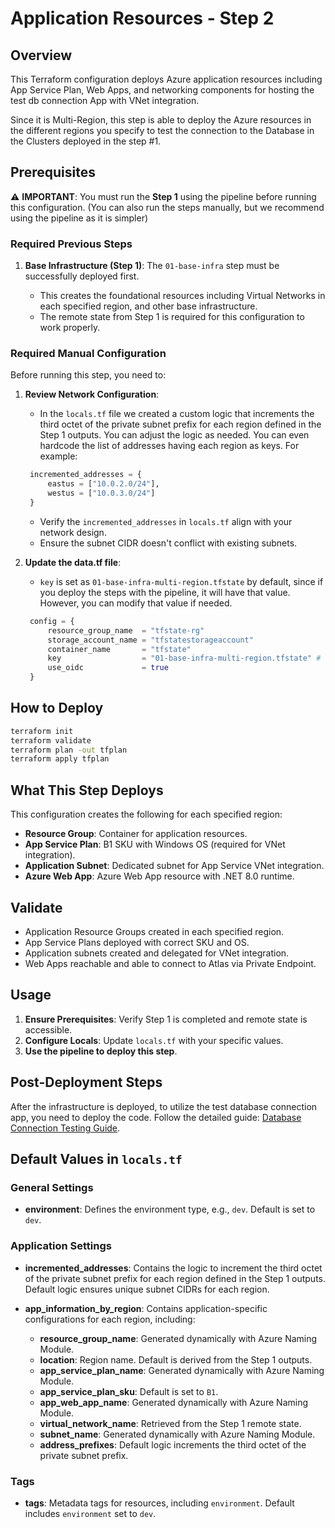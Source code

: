 # Application Resources - Step 2

## Overview

This Terraform configuration deploys Azure application resources including App Service Plan, Web Apps, and networking components for hosting the test db connection App with VNet integration.

Since it is Multi-Region, this step is able to deploy the Azure resources in the different regions you specify to test the connection to the Database in the Clusters deployed in the step #1.

## Prerequisites

⚠️ **IMPORTANT**: You must run the **Step 1** using the pipeline before running this configuration. (You can also run the steps manually, but we recommend using the pipeline as it is simpler)

### Required Previous Steps

1. **Base Infrastructure (Step 1)**: The `01-base-infra` step must be successfully deployed first.

   * This creates the foundational resources including Virtual Networks in each specified region, and other base infrastructure.
   * The remote state from Step 1 is required for this configuration to work properly.

### Required Manual Configuration

Before running this step, you need to:

1. **Review Network Configuration**:

   * In the `locals.tf` file we created a custom logic that increments the third octet of the private subnet prefix for each region defined in the Step 1 outputs. You can adjust the logic as needed. You can even hardcode the list of addresses having each region as keys. For example:

   ```tf
    incremented_addresses = {
        eastus = ["10.0.2.0/24"],
        westus = ["10.0.3.0/24"]
    }
   ```

   * Verify the `incremented_addresses` in `locals.tf` align with your network design.
   * Ensure the subnet CIDR doesn't conflict with existing subnets.

2. **Update the data.tf file**:

   * `key` is set as `01-base-infra-multi-region.tfstate` by default, since if you deploy the steps with the pipeline, it will have that value. However, you can modify that value if needed.

   ```tf
    config = {
        resource_group_name  = "tfstate-rg"
        storage_account_name = "tfstatestorageaccount"
        container_name       = "tfstate"
        key                  = "01-base-infra-multi-region.tfstate" # If you have a different key, update it accordingly
        use_oidc             = true
    }
   ```

## How to Deploy

```bash
terraform init
terraform validate
terraform plan -out tfplan
terraform apply tfplan
```

## What This Step Deploys

This configuration creates the following for each specified region:

* **Resource Group**: Container for application resources.
* **App Service Plan**: B1 SKU with Windows OS (required for VNet integration).
* **Application Subnet**: Dedicated subnet for App Service VNet integration.
* **Azure Web App**: Azure Web App resource with .NET 8.0 runtime.

## Validate

* Application Resource Groups created in each specified region.
* App Service Plans deployed with correct SKU and OS.
* Application subnets created and delegated for VNet integration.
* Web Apps reachable and able to connect to Atlas via Private Endpoint.

## Usage

1. **Ensure Prerequisites**: Verify Step 1 is completed and remote state is accessible.
2. **Configure Locals**: Update `locals.tf` with your specific values.
3. **Use the pipeline to deploy this step**.

## Post-Deployment Steps

After the infrastructure is deployed, to utilize the test database connection app, you need to deploy the code.
Follow the detailed guide: [Database Connection Testing Guide](../../docs/test_db_connection_steps.md).

## Default Values in `locals.tf`

### General Settings

* **environment**: Defines the environment type, e.g., `dev`. Default is set to `dev`.

### Application Settings

* **incremented\_addresses**: Contains the logic to increment the third octet of the private subnet prefix for each region defined in the Step 1 outputs. Default logic ensures unique subnet CIDRs for each region.
* **app\_information\_by\_region**: Contains application-specific configurations for each region, including:

  * **resource\_group\_name**: Generated dynamically with Azure Naming Module.
  * **location**: Region name. Default is derived from the Step 1 outputs.
  * **app\_service\_plan\_name**: Generated dynamically with Azure Naming Module.
  * **app\_service\_plan\_sku**: Default is set to `B1`.
  * **app\_web\_app\_name**: Generated dynamically with Azure Naming Module.
  * **virtual\_network\_name**: Retrieved from the Step 1 remote state.
  * **subnet\_name**: Generated dynamically with Azure Naming Module.
  * **address\_prefixes**: Default logic increments the third octet of the private subnet prefix.

### Tags

* **tags**: Metadata tags for resources, including `environment`. Default includes `environment` set to `dev`.
